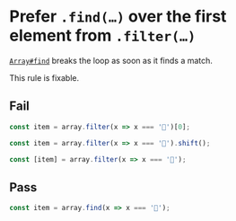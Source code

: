 # Prefer `.find(…)` over the first element from `.filter(…)`

[`Array#find`](https://developer.mozilla.org/en-US/docs/Web/JavaScript/Reference/Global_Objects/Array/find) breaks the loop as soon as it finds a match.

This rule is fixable.

## Fail

```js
const item = array.filter(x => x === '🦄')[0];
```

```js
const item = array.filter(x => x === '🦄').shift();
```

```js
const [item] = array.filter(x => x === '🦄');
```

## Pass

```js
const item = array.find(x => x === '🦄');
```
